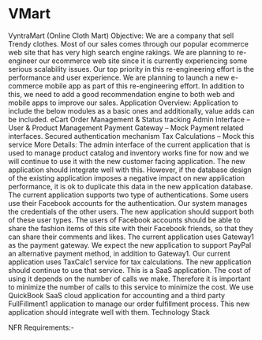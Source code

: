 # VMart

VyntraMart
(Online Cloth Mart)
Objective:
We are a company that sell Trendy clothes. Most of our sales comes through our popular ecommerce web site that has very high search engine rakings. We are planning to re-engineer our ecommerce web site since it is currently experiencing some serious scalability issues.
Our top priority in this re-engineering effort is the performance and user experience. We are planning to launch a new e-commerce mobile app as part of this re-engineering effort. In addition to this, we need to add a good recommendation engine to both web and mobile apps to improve our sales.
Application Overview:
Application to include the below modules as a basic ones and additionally, value adds can be included.
eCart
Order Management & Status tracking
Admin Interface – User & Product Management
Payment Gateway – Mock Payment related interfaces.
Secured authentication mechanism
Tax Calculations – Mock this service
More Details:
The admin interface of the current application that is used to manage product catalog and inventory works fine for now and we will continue to use it with the new customer facing application. The new application should integrate well with this. However, if the database design of the existing application imposes a negative impact on new application performance, it is ok to duplicate this data in the new application database.
The current application supports two type of authentications. Some users use their Facebook accounts for the authentication. Our system manages the credentials of the other users. The new application should support both of these user types. The users of Facebook accounts should be able to share the fashion items of this site with their Facebook friends, so that they can share their comments and likes.
The current application uses Gateway1 as the payment gateway. We expect the new application to support PayPal an alternative payment method, in addition to Gateway1.
Our current application uses TaxCalc1 service for tax calculations. The new application should continue to use that service. This is a SaaS application. The cost of using it depends on the number of calls we make. Therefore it is important to minimize the number of calls to this service to minimize the cost.
We use QuickBook SaaS cloud application for accounting and a third party FullFillment1 application to manage our order fulfillment process. This new application should integrate well with them.
Technology Stack



NFR Requirements:-

